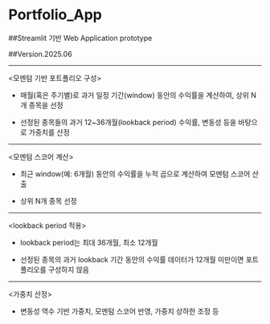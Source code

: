 # Portfolio_App

##Streamlit 기반 Web Application prototype

##Version.2025.06

----
<모멘텀 기반 포트폴리오 구성>

- 매월(혹은 주기별)로 과거 일정 기간(window) 동안의 수익률을 계산하여, 상위 N개 종목을 선정

- 선정된 종목들의 과거 12~36개월(lookback period) 수익률, 변동성 등을 바탕으로 가중치를 산정

----
<모멘텀 스코어 계산>

- 최근 window(예: 6개월) 동안의 수익률을 누적 곱으로 계산하여 모멘텀 스코어 산출

- 상위 N개 종목 선정

----
<lookback period 적용>

- lookback period는 최대 36개월, 최소 12개월

- 선정된 종목의 과거 lookback 기간 동안의 수익률 데이터가 12개월 미만이면 포트폴리오를 구성하지 않음

----
<가중치 산정>

- 변동성 역수 기반 가중치, 모멘텀 스코어 반영, 가중치 상하한 조정 등

